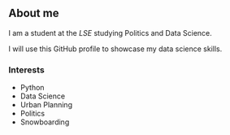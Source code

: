 ## About me

I am a student at the _LSE_ studying Politics and Data Science.

I will use this GitHub profile to showcase my data science skills.

### Interests

- Python 
- Data Science
- Urban Planning
- Politics
- Snowboarding
